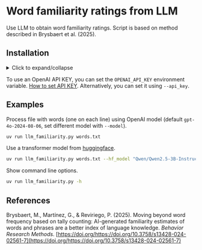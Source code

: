 # Word familiarity ratings from LLM

Use LLM to obtain word familiarity ratings. Script is based on method described in Brysbaert et al. (2025).

## Installation

<details>

<summary>Click to expand/collapse</summary>

### macOS

Install [brew](https://brew.sh).

Next, install `Python` and `uv` using the [Terminal](https://support.apple.com/en-gb/guide/terminal/welcome/mac).

```sh
brew install python@3.12
brew install uv
```

### Windows

Install [scoop](https://scoop.sh).

Next, install `Python` and `uv` using the [Windows Terminal](https://learn.microsoft.com/en-us/windows/terminal/).

```cmd
scoop bucket add versions
scoop install versions/python312
scoop bucket add main
scoop install main/uv
```

### Clone repository

```sh
git clone https://github.com/waltervanheuven/llm-familiarity.git
cd llm-familiarity
```

</details>

To use an OpenAI API KEY, you can set the `OPENAI_API_KEY` environment variable. [How to set API KEY](https://help.openai.com/en/articles/5112595-best-practices-for-api-key-safety). Alternatively, you can set it using `--api_key`.

## Examples

Process file with words (one on each line) using OpenAI model (default `gpt-4o-2024-08-06`, set different model with `--model`).

```sh
uv run llm_familiarity.py words.txt
```

Use a transformer model from [huggingface](https://huggingface.co).

```sh
uv run llm_familiarity.py words.txt --hf_model "Qwen/Qwen2.5-3B-Instruct"
```

Show command line options.

```sh
uv run llm_familiarity.py -h
```

## References

Brysbaert, M., Martínez, G., & Reviriego, P. (2025). Moving beyond word frequency based on tally counting: AI-generated familiarity estimates of words and phrases are a better index of language knowledge. *Behavior Research Methods*. [https://doi.org/https://doi.org/10.3758/s13428-024-02561-7](https://doi.org/https://doi.org/10.3758/s13428-024-02561-7)
